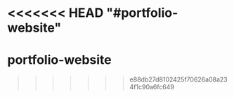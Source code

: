 <<<<<<< HEAD
"#portfolio-website" 
=======
# portfolio-website
>>>>>>> e88db27d8102425f70626a08a234f1c90a6fc649
